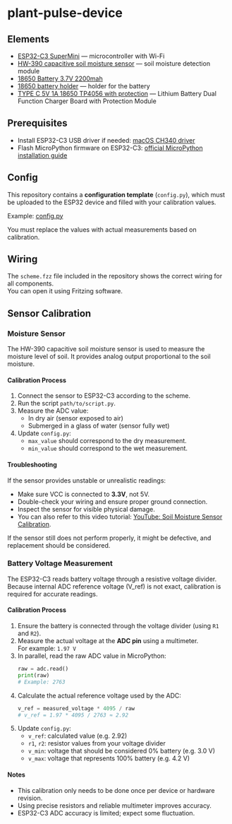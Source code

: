 # plant-pulse-device

## Elements
- [ESP32-C3 SuperMini](https://www.sudo.is/docs/esphome/boards/esp32c3supermini/) — microcontroller with Wi-Fi
- [HW-390 capacitive soil moisture sensor](https://www.electrodragon.com/product/capacitive-soil-moisture-sensor-v1-2/) — soil moisture detection module
- [18650 Battery 3.7V 2200mah](https://www.jameco.com/Jameco/Products/ProdDS/2144243.pdf)
- [18650 battery holder](https://www.mouser.com/datasheet/2/1398/Soldered_101619_holder_for_18650_lithium_battery-3532573.pdf) — holder for the battery
- [TYPE C 5V 1A 18650 TP4056 with protection](https://support.envistiamall.com/kb/tp4056-dw01a-microusb-5v-1a-18650-lithium-battery-dual-function-charger-board-with-protection-module/) — Lithium Battery Dual Function Charger Board with Protection Module


## Prerequisites
- Install ESP32-C3 USB driver if needed: [macOS CH340 driver](https://github.com/adrianmihalko/ch340g-ch34g-ch34x-mac-os-x-driver)
- Flash MicroPython firmware on ESP32-C3: [official MicroPython installation guide](https://micropython.org/download/ESP32_GENERIC_C3/)

## Config
This repository contains a **configuration template** (`config.py`), which must be uploaded to the ESP32 device and filled with your calibration values.

Example: [config.py](./config.tmpl.py)

You must replace the values with actual measurements based on calibration.

## Wiring
The `scheme.fzz` file included in the repository shows the correct wiring for all components.  
You can open it using Fritzing software.

## Sensor Calibration

### Moisture Sensor
The HW-390 capacitive soil moisture sensor is used to measure the moisture level of soil. It provides analog output proportional to the soil moisture.

#### Calibration Process
1. Connect the sensor to ESP32-C3 according to the scheme.
2. Run the script `path/to/script.py`.
3. Measure the ADC value:
    - In dry air (sensor exposed to air)
    - Submerged in a glass of water (sensor fully wet)
4. Update `config.py`:
    - `max_value` should correspond to the dry measurement.
    - `min_value` should correspond to the wet measurement.

#### Troubleshooting
If the sensor provides unstable or unrealistic readings:
- Make sure VCC is connected to **3.3V**, not 5V.
- Double-check your wiring and ensure proper ground connection.
- Inspect the sensor for visible physical damage.
- You can also refer to this video tutorial: [YouTube: Soil Moisture Sensor Calibration](https://www.youtube.com/watch?v=IGP38bz-K48).

If the sensor still does not perform properly, it might be defective, and replacement should be considered.

### Battery Voltage Measurement

The ESP32-C3 reads battery voltage through a resistive voltage divider. Because internal ADC reference voltage (V_ref) is not exact, calibration is required for accurate readings.

#### Calibration Process
1. Ensure the battery is connected through the voltage divider (using `R1` and `R2`).
2. Measure the actual voltage at the **ADC pin** using a multimeter.  
   For example: `1.97 V`
3. In parallel, read the raw ADC value in MicroPython:
   ```python
   raw = adc.read()
   print(raw)
   # Example: 2763
   ```
4. Calculate the actual reference voltage used by the ADC:
   ```python
   v_ref = measured_voltage * 4095 / raw
   # v_ref = 1.97 * 4095 / 2763 ≈ 2.92
   ```
5. Update `config.py`:
   - `v_ref`: calculated value (e.g. 2.92)
   - `r1`, `r2`: resistor values from your voltage divider
   - `v_min`: voltage that should be considered 0% battery (e.g. 3.0 V)
   - `v_max`: voltage that represents 100% battery (e.g. 4.2 V)

#### Notes
- This calibration only needs to be done once per device or hardware revision.
- Using precise resistors and reliable multimeter improves accuracy.
- ESP32-C3 ADC accuracy is limited; expect some fluctuation.

